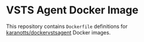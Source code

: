 VSTS Agent Docker Image
====================

This repository contains `Dockerfile` definitions for [karanotts/dockervstsagent](https://github.com/karanotts/dockervstsagent) Docker images.
